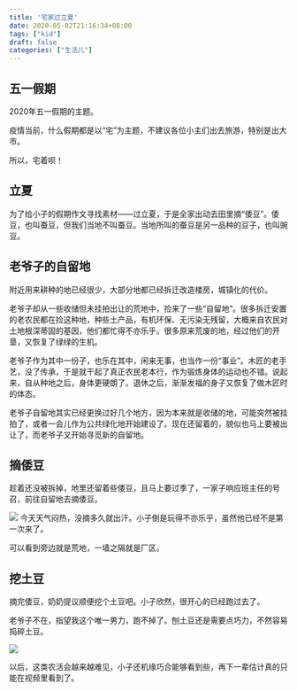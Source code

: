 ```yaml
---
title: '宅家过立夏'
date: 2020-05-02T21:16:34+08:00
tags: ["kid"]
draft: false
categories: ["生活儿"]
---
```

## 五一假期

2020年五一假期的主题。

疫情当前，什么假期都是以“宅”为主题，不建议各位小主们出去旅游，特别是出大市。

所以，宅着呗！

## 立夏

为了给小子的假期作文寻找素材——过立夏，于是全家出动去田里摘“倭豆”。倭豆，也叫蚕豆，但我们当地不叫蚕豆。当地所叫的蚕豆是另一品种的豆子，也叫豌豆。
## 老爷子的自留地

附近用来耕种的地已经很少，大部分地都已经拆迁改造楼房，城镇化的代价。

老爷子却从一些收储但未挂拍出让的荒地中，捡来了一些“自留地”。很多拆迁安置的老农民都在捡这种地，种些土产品，有机环保、无污染无残留，大概来自农民对土地根深蒂固的基因，他们都忙得不亦乐乎。很多原来荒废的地，经过他们的开垦，又恢复了绿绿的生机。

老爷子作为其中一份子，也乐在其中，闲来无事，也当作一份“事业”。木匠的老手艺，没了传承，于是就干起了真正农民老本行，作为锻炼身体的运动也不错。说起来，自从种地之后，身体更硬朗了。退休之后，渐渐发福的身子又恢复了做木匠时的体态。

老爷子自留地其实已经更换过好几个地方，因为本来就是收储的地，可能突然被挂拍了，或者一会儿作为公共绿化地开始建设了。现在还留着的，貌似也马上要被出让了，而老爷子又开始寻觅新的自留地。

## 摘倭豆

趁着还没被拆掉，地里还留着些倭豆，且马上要过季了，一家子响应班主任的号召，前往自留地去摘倭豆。

![](https://i.loli.net/2020/05/04/IQ1qpjfleW4P6N9.jpg)
今天天气闷热，没摘多久就出汗。小子倒是玩得不亦乐乎，虽然他已经不是第一次来了。

可以看到旁边就是荒地，一墙之隔就是厂区。

## 挖土豆

摘完倭豆，奶奶提议顺便挖个土豆吧。小子欣然，很开心的已经跑过去了。

老爷子不在，指望我这个唯一男力，跑不掉了。刨土豆还是需要点巧力，不然容易捣碎土豆。

![](https://i.loli.net/2020/05/04/HZojg5fR9vrWJB3.jpg)



以后，这类农活会越来越难见，小子还机缘巧合能够看到些，再下一辈估计真的只能在视频里看到了。

